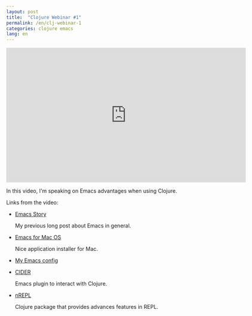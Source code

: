 ```yaml
---
layout: post
title:  "Clojure Webinar #1"
permalink: /en/clj-webinar-1
categories: clojure emacs
lang: en
---
```


<iframe width="640" height="360" src="https://www.youtube.com/embed/UNMRdi0j6HY"
frameborder="0" allowfullscreen></iframe>

In this video, I'm speaking on Emacs advantages when using Clojure.

Links from the video:

- [Emacs Story](http://grishaev.me/emacs-story)

  My previous long post about Emacs in general.

- [Emacs for Mac OS](https://emacsformacosx.com/)

  Nice application installer for Mac.

- [My Emacs config](https://github.com/igrishaev/dotfiles)

- [CIDER](https://github.com/clojure-emacs/cider)

  Emacs plugin to interact with Clojure.

- [nREPL](https://github.com/clojure/tools.nrepl)

  Clojure package that provides advances features in REPL.
